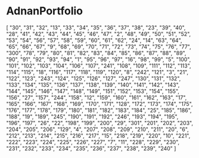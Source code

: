 # AdnanPortfolio

[
"30", "31", "32", "13", "33", "34", "35", "36", "37", "38",
"23", "39", "40", "28", "41", "42", "43", "44", "45", "46",
"47", "2", "48", "49", "50", "51", "52", "53", "54", "56",
"57", "58", "59", "60", "61", "62", "24", "14", "63", "64",
"65", "66", "67", "9", "68", "69", "70", "71", "72", "73",
"74", "75", "76", "77", "300", "78", "79", "80", "81", "82",
"83", "84", "85", "86", "87", "88", "89", "90", "91", "92",
"93", "94", "1", "95", "96", "97", "16", "98", "99", "5",
"100", "101", "102", "103", "104", "106", "107", "241", "108",
"109", "111", "112", "113", "114", "115", "18", "116", "117",
"118", "119", "120", "8", "242", "121", "3", "21", "122",
"123", "243", "124", "125", "126", "127", "247", "130", "131",
"132", "133", "134", "135", "136", "137", "138", "139", "140",
"141", "142", "143", "144", "145", "146", "147", "148", "149",
"151", "152", "153", "154", "155", "156", "27", "157", "244",
"158", "12", "159", "160", "161", "162", "163", "17", "165",
"166", "167", "168", "169", "170", "171", "128", "172", "173",
"174", "175", "176", "177", "178", "179", "180", "181", "182",
"183", "184", "25", "185", "186", "188", "19", "189", "245",
"190", "191", "192", "246", "193", "194", "195", "196", "197",
"26", "22", "198", "199", "200", "29", "301", "201", "202",
"203", "204", "205", "206", "129", "4", "207", "208", "209",
"210", "211", "20", "6", "212", "213", "214", "215", "216",
"217", "15", "218", "219", "220", "10", "221", "222", "223",
"224", "225", "226", "227", "7", "11", "228", "229", "230",
"231", "232", "233", "234", "235", "236", "237", "238", "239",
"240"
]
